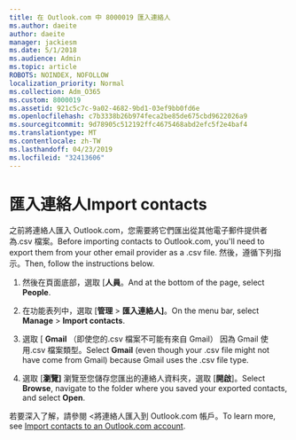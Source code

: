 ```yaml
---
title: 在 Outlook.com 中 8000019 匯入連絡人
ms.author: daeite
author: daeite
manager: jackiesm
ms.date: 5/1/2018
ms.audience: Admin
ms.topic: article
ROBOTS: NOINDEX, NOFOLLOW
localization_priority: Normal
ms.collection: Adm_O365
ms.custom: 8000019
ms.assetid: 921c5c7c-9a02-4682-9bd1-03ef9bb0fd6e
ms.openlocfilehash: c7b3338b26b974feca2be85de675cbd9622026a9
ms.sourcegitcommit: 9d78905c512192ffc4675468abd2efc5f2e4baf4
ms.translationtype: MT
ms.contentlocale: zh-TW
ms.lasthandoff: 04/23/2019
ms.locfileid: "32413606"
---
```

# <a name="import-contacts"></a><span data-ttu-id="07e1f-102">匯入連絡人</span><span class="sxs-lookup"><span data-stu-id="07e1f-102">Import contacts</span></span>

<span data-ttu-id="07e1f-103">之前將連絡人匯入 Outlook.com，您需要將它們匯出從其他電子郵件提供者為.csv 檔案。</span><span class="sxs-lookup"><span data-stu-id="07e1f-103">Before importing contacts to Outlook.com, you'll need to export them from your other email provider as a .csv file.</span></span> <span data-ttu-id="07e1f-104">然後，遵循下列指示。</span><span class="sxs-lookup"><span data-stu-id="07e1f-104">Then, follow the instructions below.</span></span>
  
1. <span data-ttu-id="07e1f-105">然後在頁面底部，選取 [**人員**。</span><span class="sxs-lookup"><span data-stu-id="07e1f-105">And at the bottom of the page, select **People**.</span></span> 
    
2. <span data-ttu-id="07e1f-106">在功能表列中，選取 [**管理** \> **匯入連絡人]**。</span><span class="sxs-lookup"><span data-stu-id="07e1f-106">On the menu bar, select **Manage** \> **Import contacts**.</span></span> 
    
3. <span data-ttu-id="07e1f-107">選取 [ **Gmail** （即使您的.csv 檔案不可能有來自 Gmail） 因為 Gmail 使用.csv 檔案類型。</span><span class="sxs-lookup"><span data-stu-id="07e1f-107">Select **Gmail** (even though your .csv file might not have come from Gmail) because Gmail uses the .csv file type.</span></span> 
    
4. <span data-ttu-id="07e1f-108">選取 [**瀏覽]** 瀏覽至您儲存您匯出的連絡人資料夾，選取 [**開啟**]。</span><span class="sxs-lookup"><span data-stu-id="07e1f-108">Select **Browse**, navigate to the folder where you saved your exported contacts, and select **Open**.</span></span> 
    
<span data-ttu-id="07e1f-109">若要深入了解，請參閱 <<c0>將連絡人匯入到 Outlook.com 帳戶。</span><span class="sxs-lookup"><span data-stu-id="07e1f-109">To learn more, see [Import contacts to an Outlook.com account](https://go.microsoft.com/fwlink/p/?linkid=873136).</span></span>
  


